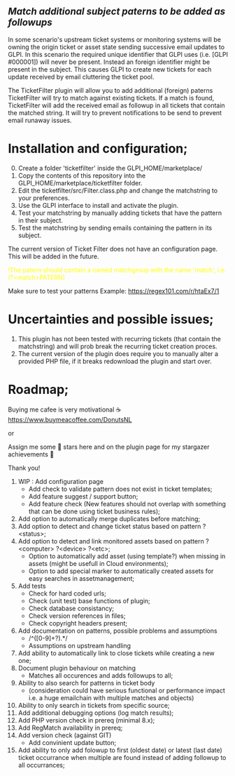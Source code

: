 ## _Match additional subject paterns to be added as followups_

In some scenario's upstream ticket systems or monitoring systems will be owning the origin ticket or asset state sending successive email updates to GLPI. In this scenario the required unique identifier that GLPI uses (i.e. [GLPI #000001]) will never be present. Instead an foreign identifier might be present in the subject. This causes GLPI to create new tickets for each update received by email cluttering the ticket pool. 

The TicketFilter plugin will allow you to add additional (foreign) paterns TicketFilter will try to match against existing tickets. If a match is found, TicketFilter will add the received email as followup in all tickets that contain the matched string. It will try to prevent notifications to be send to prevent email runaway issues.

# Installation and configuration;
0. Create a folder 'ticketfilter' inside the GLPI_HOME/marketplace/
1. Copy the contents of this repository into the GLPI_HOME/marketplace/ticketfilter folder.
2. Edit the ticketfilter/src/Filter.class.php and change the matchstring to your preferences.
3. Use the GLPI interface to install and activate the plugin.
4. Test your matchstring by manually adding tickets that have the pattern in their subject.
5. Test the matchstring by sending emails containing the pattern in its subject.

The current version of Ticket Filter does not have an configuration page. 
This will be added in the future.

<span style="color:yellow">!The patern should contain a named matchgroup with the name 'match', i.e. (?&lt;match>PATERN)</span>

Make sure to test your patterns
Example: https://regex101.com/r/htaEx7/1

# Uncertainties and possible issues;
1.  This plugin has not been tested with recurring tickets (that contain the matchstring) and will prob break the recurring ticket creation proces.
2.  The current version of the plugin does require you to manually alter a provided PHP file, if it breaks redownload the plugin and start over.



# Roadmap;
Buying me cafee is very motivational ☕
https://www.buymeacoffee.com/DonutsNL

or

Assign me some 💫 stars here and on the plugin page for my stargazer achievements 💪

Thank you! 

1. WIP : Add configuration page
    - Add check to validate pattern does not exist in ticket templates;
    - Add feature suggest / support button;
    - Add feature check (New features should not overlap with something that can be done using ticket business rules);
2. Add option to automatically merge duplicates before matching;
3. Add option to detect and change ticket status based on pattern ?&lt;status>;
4. Add option to detect and link monitored assets based on pattern ?&lt;computer> ?&lt;device> ?&lt;etc>;
    - Option to automatically add asset (using template?) when missing in assets (might be usefull in Cloud environments);
    - Option to add special marker to automatically created assets for easy searches in assetmanagement;
5. Add tests
    - Check for hard coded urls;
    - Check (unit test) base functions of plugin;
    - Check database consistancy;
    - Check version references in files;
    - Check copyright headers present;
6. Add documentation on patterns, possible problems and assumptions
    - /^([0-9]+?).*/
    - Assumptions on upstream handling
7. Add ability to automatically link to close tickets while creating a new one;
8. Document plugin behaviour on matching
    - Matches all occurences and adds followups to all;
9. Ability to also search for patterns in ticket body 
    - (consideration could have serious functional or performance impact i.e. a huge emailchain with multiple matches and objects)
10. Ability to only search in tickets from specific source;
11. Add additional debugging options (log match results);
12. Add PHP version check in prereq (minimal 8.x);
13. Add RegMatch availability in prereq;
14. Add version check (against GIT)
    - Add convinient update button;
15. Add ability to only add folowup to first (oldest date) or latest (last date) ticket occurrance when multiple are found instead of adding followup to all occurrances;


